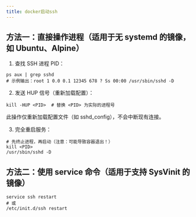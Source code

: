 ```yaml
---
title: docker启动ssh
---
```


## 方法一：直接操作进程（适用于无 systemd 的镜像，如 Ubuntu、Alpine）

1. 查找 SSH 进程 PID：

```
ps aux | grep sshd
# 示例输出：root 1 0.0 0.1 12345 678 ? Ss 00:00 /usr/sbin/sshd -D
```

2. 发送 HUP 信号（重新加载配置）：

```
kill -HUP <PID>  # 替换 <PID> 为实际的进程号
```

此操作仅重新加载配置文件（如 sshd_config），不会中断现有连接。

3. 完全重启服务：

```
# 先终止进程，再启动（注意：可能导致容器退出！）
kill <PID>
/usr/sbin/sshd -D
```

## 方法二：使用 service 命令（适用于支持 SysVinit 的镜像）

```
service ssh restart
# 或
/etc/init.d/ssh restart
```